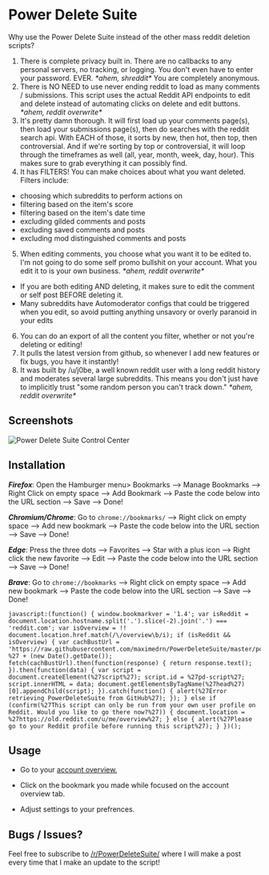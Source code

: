 # Power Delete Suite

 Why use the Power Delete Suite instead of the other mass reddit deletion scripts?

 1. There is complete privacy built in. There are no callbacks to any personal servers, no tracking, or logging. You don't even have to enter your password. EVER. *\*ahem, shreddit\** You are completely anonymous.
 2. There is NO NEED to use never ending reddit to load as many comments / submissions. This script uses the actual Reddit API endpoints to edit and delete instead of automating clicks on delete and edit buttons. *\*ahem, reddit overwrite\**
 3. It's pretty damn thorough. It will first load up your comments page(s), then load your submissions page(s), then do searches with the reddit search api. With EACH of those, it sorts by new, then hot, then top, then controversial. And if we're sorting by top or controversial, it will loop through the timeframes as well (all, year, month, week, day, hour). This makes sure to grab everything it can possibly find.
 4. It has FILTERS! You can make choices about what you want deleted. Filters include:
  * choosing which subreddits to perform actions on
  * filtering based on the item's score
  * filtering based on the item's date time
  * excluding gilded comments and posts
  * excluding saved comments and posts
  * excluding mod distinguished comments and posts
 5. When editing comments, you choose what you want it to be edited to. I'm not going to do some self promo bullshit on your account. What you edit it to is your own business. *\*ahem, reddit overwrite\**
  * If you are both editing AND deleting, it makes sure to edit the comment or self post BEFORE deleting it.
  * Many subreddits have Automoderator configs that could be triggered when you edit, so avoid putting anything unsavory or overly paranoid in your edits
 6. You can do an export of all the content you filter, whether or not you're deleting or editing!
 7. It pulls the latest version from github, so whenever I add new features or fix bugs, you have it instantly!
 8. It was built by /u/j0be, a well known reddit user with a long reddit history and moderates several large subreddits. This means you don't just have to implicitly trust "some random person you can't track down." *\*ahem, reddit overwrite\**

## Screenshots
 
 ![Power Delete Suite Control Center](http://i.imgur.com/Fh5HsAD.png)
 
## Installation

***Firefox***: Open the Hamburger menu> Bookmarks --> Manage Bookmarks --> Right Click on empty space --> Add Bookmark --> Paste the code below into the URL section --> Save --> Done!

***Chromium/Chrome***: Go to `chrome://bookmarks/` --> Right click on empty space --> Add new bookmark --> Paste the code below into the URL section --> Save --> Done!

***Edge***: Press the three dots --> Favorites --> Star with a plus icon --> Right click the new favorite --> Edit --> Paste the code below into the URL section --> Save --> Done!

***Brave***: Go to `chrome://bookmarks` --> Right click on empty space -->  Add new bookmark --> Paste the code below into the URL section --> Save --> Done!

```
javascript:(function() { window.bookmarkver = '1.4'; var isReddit = document.location.hostname.split('.').slice(-2).join('.') === 'reddit.com'; var isOverview = !! document.location.href.match(/\/overview\b/i); if (isReddit && isOverview) { var cachBustUrl = 'https://raw.githubusercontent.com/maximedrn/PowerDeleteSuite/master/powerdeletesuite.js?%27 + (new Date().getDate()); fetch(cachBustUrl).then(function(response) { return response.text(); }).then(function(data) { var script = document.createElement(%27script%27); script.id = %27pd-script%27; script.innerHTML = data; document.getElementsByTagName(%27head%27)[0].appendChild(script); }).catch(function() { alert(%27Error retrieving PowerDeleteSuite from GitHub%27); }); } else if (confirm(%27This script can only be run from your own user profile on Reddit. Would you like to go there now?%27)) { document.location = %27https://old.reddit.com/u/me/overview%27; } else { alert(%27Please go to your Reddit profile before running this script%27); } })();
```

## Usage

- Go to your [account overview.](https://old.reddit.com/u/me/overview)

- Click on the bookmark you made while focused on the account overview tab. 

- Adjust settings to your prefrences. 
 
## Bugs / Issues?
 
Feel free to subscribe to [/r/PowerDeleteSuite/](https://www.reddit.com/r/PowerDeleteSuite/) where I will make a post every time that I make an update to the script!
 
